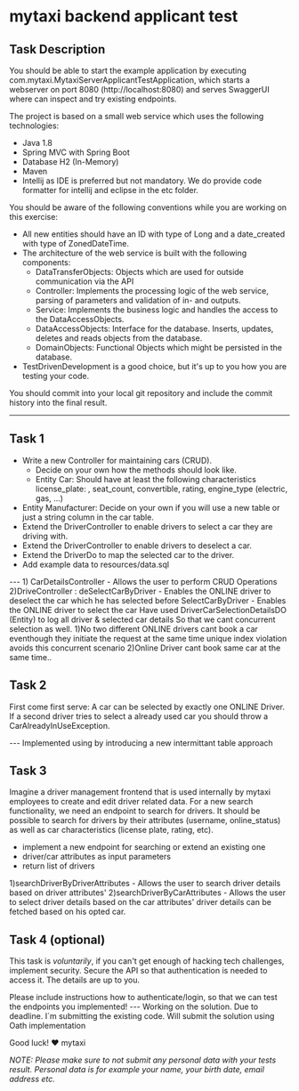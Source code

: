 # mytaxi backend applicant test

## Task Description
You should be able to start the example application by executing com.mytaxi.MytaxiServerApplicantTestApplication, which starts a webserver on port 8080 (http://localhost:8080) and serves SwaggerUI where can inspect and try existing endpoints.

The project is based on a small web service which uses the following technologies:

* Java 1.8
* Spring MVC with Spring Boot
* Database H2 (In-Memory)
* Maven
* Intellij as IDE is preferred but not mandatory. We do provide code formatter for intellij and eclipse in the etc folder.


You should be aware of the following conventions while you are working on this exercise:

 * All new entities should have an ID with type of Long and a date_created with type of ZonedDateTime.
 * The architecture of the web service is built with the following components:
 	* DataTransferObjects: Objects which are used for outside communication via the API
   * Controller: Implements the processing logic of the web service, parsing of parameters and validation of in- and outputs.
   * Service: Implements the business logic and handles the access to the DataAccessObjects.
   * DataAccessObjects: Interface for the database. Inserts, updates, deletes and reads objects from the database.
   * DomainObjects: Functional Objects which might be persisted in the database.
 * TestDrivenDevelopment is a good choice, but it's up to you how you are testing your code.

You should commit into your local git repository and include the commit history into the final result.

---


## Task 1
 * Write a new Controller for maintaining cars (CRUD).
   * Decide on your own how the methods should look like.
   * Entity Car: Should have at least the following characteristics license_plate: , seat_count, convertible, rating, engine_type (electric, gas, ...)
 * Entity Manufacturer: Decide on your own if you will use a new table or just a string column in the car table.
 * Extend the DriverController to enable drivers to select a car they are driving with.
 * Extend the DriverController to enable drivers to deselect a car.
 * Extend the DriverDo to map the selected car to the driver.
 * Add example data to resources/data.sql

--- 1) CarDetailsController - Allows the user to perform CRUD Operations
2)DriveController :
deSelectCarByDriver - Enables the ONLINE driver to deselect the car which he has selected before
SelectCarByDriver - Enables the ONLINE driver to select the car
Have used DriverCarSelectionDetailsDO (Entity) to log all driver & selected car details
So that we cant concurrent selection as well.
1)No two different ONLINE drivers cant book a car eventhough they initiate the request at the same time
unique index violation avoids this concurrent scenario
2)Online Driver cant book same car at the same time..


## Task 2
First come first serve: A car can be selected by exactly one ONLINE Driver. If a second driver tries to select a already used car you should throw a CarAlreadyInUseException.

--- Implemented using by introducing a new intermittant table approach


## Task 3
Imagine a driver management frontend that is used internally by mytaxi employees to create and edit driver related data. For a new search functionality, we need an endpoint to search for drivers. It should be possible to search for drivers by their attributes (username, online_status) as well as car characteristics (license plate, rating, etc).

* implement a new endpoint for searching or extend an existing one
* driver/car attributes as input parameters
* return list of drivers

1)searchDriverByDriverAttributes - Allows the user to search driver details based on driver attributes'
2)searchDriverByCarAttributes - Allows the user to select driver details based on the car attributes'
driver details can be fetched based on his opted car.


## Task 4 (optional)
This task is _voluntarily_, if you can't get enough of hacking tech challenges, implement security.
Secure the API so that authentication is needed to access it. The details are up to you.

Please include instructions how to authenticate/login, so that we can test the endpoints you implemented!
--- Working on the solution. Due to deadline. I`m submitting the existing code.
Will submit the solution using Oath implementation 


Good luck!
❤️ mytaxi



_NOTE: Please make sure to not submit any personal data with your tests result. Personal data is for example your name, your birth date, email address etc._
